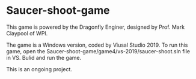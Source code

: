 # Saucer-shoot-game
This game is powered by the Dragonfly Enginer, designed by Prof. Mark Claypool of WPI. 

The game is a Windows version, coded by Viusal Studio 2019. To run this game, open the Saucer-shoot-game/game4/vs-2019/saucer-shoot.sln file in VS. Bulid and run the game. 

This is an ongoing project.
